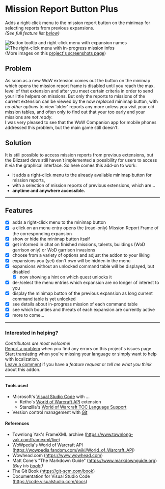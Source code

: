 # Mission Report Button Plus

Adds a right-click menu to the mission report button on the minimap for selecting reports from previous expansions.  
*(See full feature list [below](#features))*  

![Button tooltip and right-click menu with expansion names](https://media.forgecdn.net/attachments/thumbnails/364/415/310/172/mbrp_tooltip-dropdown.jpg "Right-click on the Kyrian mission report button on the minimap opens the menu.") ![The right-click menu with in-progress mission infos](https://media.forgecdn.net/attachments/thumbnails/364/416/310/172/mbrp_dropdown_bfa-missioncount.jpg "Mouse-over a menu entry shows details about running missions.")  
(More images on this [project's screenshots page](https://www.curseforge.com/wow/addons/mission-report-button-plus/screenshots))

## Problem

As soon as a new WoW extension comes out the button on the minimap which opens the mission report frame is disabled until you reach the max. level of that extension and after you meet certain criteria in order to send your little helpers on missions. But only the reports to missions of the current extension can be viewed by the now *replaced* minimap button, with *no other options* to view 'older' reports any more unless you visit your old mission tables, and often only to find out that your too early and your missions are *not ready*.  
I was very pleased to see that the WoW Companion app for mobile phones addressed this problem, but the main game still doesn't.

## Solution

It is still possible to access mission reports from previous extensions, but the Blizzard devs still haven't implemented a possibility for users to access it via the graphical interface. So here comes this add-on to work:

+ it adds a right-click menu to the already available minimap button for mission reports,
+ with a selection of mission reports of previous extensions, which are...
+ **anytime and anywhere accessible.**

---

## Features

+ [x] adds a right-click menu to the minimap button
+ [x] a click on an menu entry opens the (read-only) Mission Report Frame of the corresponding expansion
+ [x] show or hide the minimap button itself
+ [x] get informed in chat on finished missions, talents, buildings (WoD garrison only) or WoD garrison invasions
+ [x] choose from a variety of options and adjust the addon to your liking
+ [x] expansions you (yet) don't own will be hidden in the menu
+ [x] expansions without an unlocked command table will be displayed, but disabled
  + [x] now showing a hint on which quest unlocks it
+ [x] de-/select the menu entries which expansion are no longer of interest to you
+ [x] display the minimap button of the previous expansion as long current command table is yet unlocked
+ [x] see details about in-progress mission of each command table
+ [x] see which bounties and threats of each expansion are currently active
+ [x] more to come...

---

### Interested in helping?

*Contributors are most welcome!*  
[Report a problem](https://github.com/erglo/mission-report-button-plus/issues) when you find any errors on this project's issues page.  
[Start translating](https://www.curseforge.com/wow/addons/mission-report-button-plus/localization) when you're missing your language or simply want to help with localization.  
[Leave a comment](https://www.curseforge.com/wow/addons/mission-report-button-plus#comments) if you have a *feature request* or *tell me what you think* about this addon.

---

#### Tools used

+ Microsoft's [Visual Studio Code](https://code.visualstudio.com) with ...
  + Ketho's [World of Warcraft API](https://github.com/Ketho/vscode-wow-api) extension
  + Stanzilla's [World of Warcraft TOC Language Support](https://github.com/Stanzilla/vscode-wow-toc)
+ Version control management with [Git](https://git-scm.com)

#### References

+ Townlong Yak's FrameXML archive (<https://www.townlong-yak.com/framexml/live>)
+ WoWpedia's World of Warcraft API (<https://wowpedia.fandom.com/wiki/World_of_Warcraft_API>)
+ Wowhead.com (<https://www.wowhead.com>)
+ Matt Cone's "The Markdown Guide" (<https://www.markdownguide.org>)
  *(Buy his [book](https://www.markdownguide.org/book)!)*
+ The Git Book (<https://git-scm.com/book>)
+ Documentation for Visual Studio Code (<https://code.visualstudio.com/docs>)
